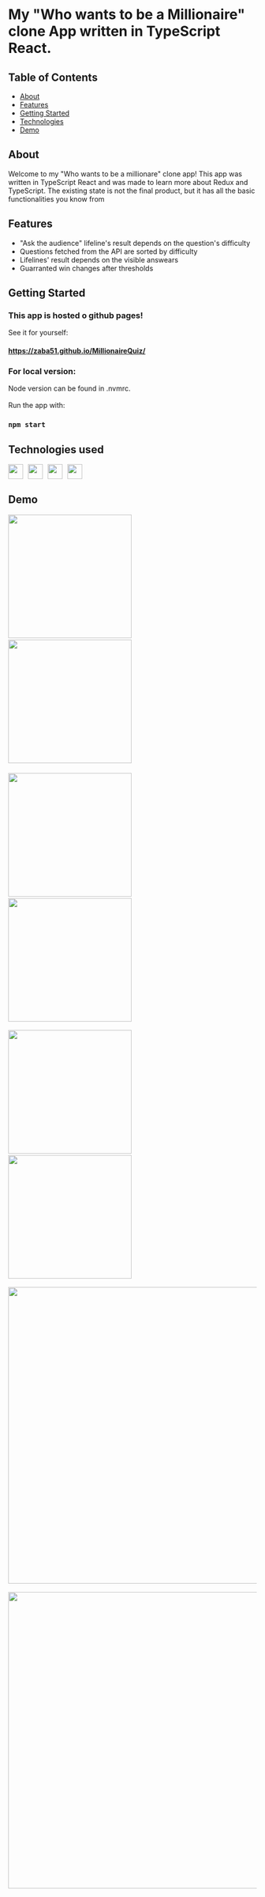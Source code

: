 # My "Who wants to be a Millionaire" clone App written in TypeScript React.

## Table of Contents

- [About](#about)
- [Features](#features)
- [Getting Started](#getting-started)
- [Technologies](#demo)
- [Demo](#demo)
## About

Welcome to my "Who wants to be a millionare" clone app!
This app was written in TypeScript React and was made to learn more about Redux and TypeScript. The existing state is not the final product, but it has all the basic functionalities you know from

## Features

- "Ask the audience" lifeline's result depends on the question's difficulty
- Questions fetched from the API are sorted by difficulty
- Lifelines' result depends on the visible answears
- Guarranted win changes after thresholds

## Getting Started

### This app is hosted o github pages!

See it for yourself:

#### <a href="https://zaba51.github.io/MillionaireQuiz/" target="_blank">https://zaba51.github.io/MillionaireQuiz/</a>

### For local version:

Node version can be found in .nvmrc.
<br />
<br />
Run the app with:
### `npm start`


## Technologies used
<div style="display:flex; gap:10px">
  <img src="https://upload.wikimedia.org/wikipedia/commons/thumb/4/47/React.svg/800px-React.svg.png" height="30px">
  <img src="https://upload.wikimedia.org/wikipedia/commons/4/49/Redux.png" height="30px">
  <img src="https://cdn-icons-png.flaticon.com/512/919/919832.png" height="30px">
  <img src="https://avatars.githubusercontent.com/u/20658825?s=200&v=4" height="30px">  
</div>


## Demo
<div>
<img src="https://github.com/zaba51/MillionaireQuiz/assets/101710079/d3c8f785-b407-4b9a-b686-d7297ab4bccf" width="250px" />
&nbsp;
<img src="https://github.com/zaba51/MillionaireQuiz/assets/101710079/ef39f0bf-8a25-47d7-93b3-ba6228de0ef2" width="250px" />
&nbsp;
<br />
<br />
<img src="https://github.com/zaba51/MillionaireQuiz/assets/101710079/e0a51a0f-7ff4-49b3-984a-117f8976a15b" width="250px" />
&nbsp;
<img src="https://github.com/zaba51/MillionaireQuiz/assets/101710079/c18fe2fc-7a46-4094-9eab-56893a119c80" width="250px" />
</br>
<br/>

<img src="https://github.com/zaba51/MillionaireQuiz/assets/101710079/b3261da3-b164-4d78-928d-c3c5cc216b39" width="250px" />
&nbsp;
<img src="https://github.com/zaba51/MillionaireQuiz/assets/101710079/180b6008-8305-4148-966a-75b7adcfca54" width="250px" />
<br />
<br />

<img src="https://github.com/zaba51/MillionaireQuiz/assets/101710079/151e110c-4687-4c2b-9d6d-c072edbbaf1b" width="600px" />
<br />
<br />
<img src="https://github.com/zaba51/MillionaireQuiz/assets/101710079/87e34e2f-0342-4c53-9368-ec3400375d4e" width="600px" />
</div>

